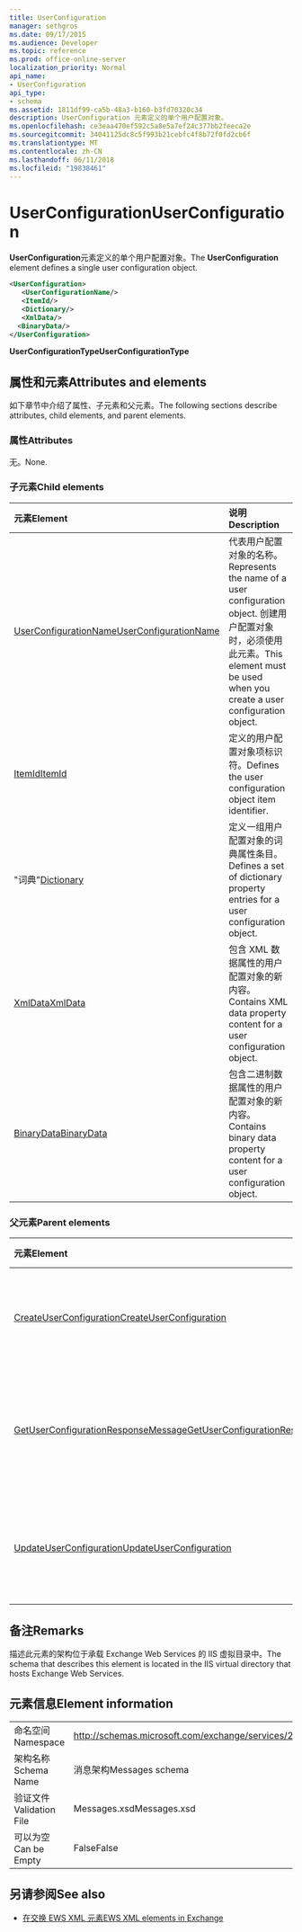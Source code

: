 ```yaml
---
title: UserConfiguration
manager: sethgros
ms.date: 09/17/2015
ms.audience: Developer
ms.topic: reference
ms.prod: office-online-server
localization_priority: Normal
api_name:
- UserConfiguration
api_type:
- schema
ms.assetid: 1811df99-ca5b-48a3-b160-b3fd70320c34
description: UserConfiguration 元素定义的单个用户配置对象。
ms.openlocfilehash: ce3eaa470ef592c5a8e5a7ef24c377bb2feeca2e
ms.sourcegitcommit: 34041125dc8c5f993b21cebfc4f8b72f0fd2cb6f
ms.translationtype: MT
ms.contentlocale: zh-CN
ms.lasthandoff: 06/11/2018
ms.locfileid: "19838461"
---
```

# <a name="userconfiguration"></a><span data-ttu-id="6a233-103">UserConfiguration</span><span class="sxs-lookup"><span data-stu-id="6a233-103">UserConfiguration</span></span>

<span data-ttu-id="6a233-104">**UserConfiguration**元素定义的单个用户配置对象。</span><span class="sxs-lookup"><span data-stu-id="6a233-104">The **UserConfiguration** element defines a single user configuration object.</span></span> 
  
```XML
<UserConfiguration>
   <UserConfigurationName/>
   <ItemId/>
   <Dictionary/>
   <XmlData/>
  <BinaryData/>
</UserConfiguration>
```

 <span data-ttu-id="6a233-105">**UserConfigurationType**</span><span class="sxs-lookup"><span data-stu-id="6a233-105">**UserConfigurationType**</span></span>
## <a name="attributes-and-elements"></a><span data-ttu-id="6a233-106">属性和元素</span><span class="sxs-lookup"><span data-stu-id="6a233-106">Attributes and elements</span></span>

<span data-ttu-id="6a233-107">如下章节中介绍了属性、子元素和父元素。</span><span class="sxs-lookup"><span data-stu-id="6a233-107">The following sections describe attributes, child elements, and parent elements.</span></span>
  
### <a name="attributes"></a><span data-ttu-id="6a233-108">属性</span><span class="sxs-lookup"><span data-stu-id="6a233-108">Attributes</span></span>

<span data-ttu-id="6a233-109">无。</span><span class="sxs-lookup"><span data-stu-id="6a233-109">None.</span></span>
  
### <a name="child-elements"></a><span data-ttu-id="6a233-110">子元素</span><span class="sxs-lookup"><span data-stu-id="6a233-110">Child elements</span></span>

|<span data-ttu-id="6a233-111">**元素**</span><span class="sxs-lookup"><span data-stu-id="6a233-111">**Element**</span></span>|<span data-ttu-id="6a233-112">**说明**</span><span class="sxs-lookup"><span data-stu-id="6a233-112">**Description**</span></span>|
|:-----|:-----|
|[<span data-ttu-id="6a233-113">UserConfigurationName</span><span class="sxs-lookup"><span data-stu-id="6a233-113">UserConfigurationName</span></span>](userconfigurationname.md) <br/> |<span data-ttu-id="6a233-114">代表用户配置对象的名称。</span><span class="sxs-lookup"><span data-stu-id="6a233-114">Represents the name of a user configuration object.</span></span> <span data-ttu-id="6a233-115">创建用户配置对象时，必须使用此元素。</span><span class="sxs-lookup"><span data-stu-id="6a233-115">This element must be used when you create a user configuration object.</span></span>  <br/> |
|[<span data-ttu-id="6a233-116">ItemId</span><span class="sxs-lookup"><span data-stu-id="6a233-116">ItemId</span></span>](itemid.md) <br/> |<span data-ttu-id="6a233-117">定义的用户配置对象项标识符。</span><span class="sxs-lookup"><span data-stu-id="6a233-117">Defines the user configuration object item identifier.</span></span>  <br/> |
|<span data-ttu-id="6a233-118">"词典"</span><span class="sxs-lookup"><span data-stu-id="6a233-118">[Dictionary](dictionary.md)</span></span> <br/> |<span data-ttu-id="6a233-119">定义一组用户配置对象的词典属性条目。</span><span class="sxs-lookup"><span data-stu-id="6a233-119">Defines a set of dictionary property entries for a user configuration object.</span></span>  <br/> |
|[<span data-ttu-id="6a233-120">XmlData</span><span class="sxs-lookup"><span data-stu-id="6a233-120">XmlData</span></span>](xmldata.md) <br/> |<span data-ttu-id="6a233-121">包含 XML 数据属性的用户配置对象的新内容。</span><span class="sxs-lookup"><span data-stu-id="6a233-121">Contains XML data property content for a user configuration object.</span></span>  <br/> |
|[<span data-ttu-id="6a233-122">BinaryData</span><span class="sxs-lookup"><span data-stu-id="6a233-122">BinaryData</span></span>](binarydata.md) <br/> |<span data-ttu-id="6a233-123">包含二进制数据属性的用户配置对象的新内容。</span><span class="sxs-lookup"><span data-stu-id="6a233-123">Contains binary data property content for a user configuration object.</span></span>  <br/> |
   
### <a name="parent-elements"></a><span data-ttu-id="6a233-124">父元素</span><span class="sxs-lookup"><span data-stu-id="6a233-124">Parent elements</span></span>

|<span data-ttu-id="6a233-125">**元素**</span><span class="sxs-lookup"><span data-stu-id="6a233-125">**Element**</span></span>|<span data-ttu-id="6a233-126">**说明**</span><span class="sxs-lookup"><span data-stu-id="6a233-126">**Description**</span></span>|
|:-----|:-----|
|[<span data-ttu-id="6a233-127">CreateUserConfiguration</span><span class="sxs-lookup"><span data-stu-id="6a233-127">CreateUserConfiguration</span></span>](createuserconfiguration.md) <br/> |<span data-ttu-id="6a233-128">表示要创建用户配置对象的请求。</span><span class="sxs-lookup"><span data-stu-id="6a233-128">Represents a request to create a user configuration object.</span></span>  <br/> |
|[<span data-ttu-id="6a233-129">GetUserConfigurationResponseMessage</span><span class="sxs-lookup"><span data-stu-id="6a233-129">GetUserConfigurationResponseMessage</span></span>](getuserconfigurationresponsemessage.md) <br/> |<span data-ttu-id="6a233-130">代表一个响应，其中返回的用户配置对象。</span><span class="sxs-lookup"><span data-stu-id="6a233-130">Represents a response that returns a user configuration object.</span></span>  <br/> |
|[<span data-ttu-id="6a233-131">UpdateUserConfiguration</span><span class="sxs-lookup"><span data-stu-id="6a233-131">UpdateUserConfiguration</span></span>](updateuserconfiguration.md) <br/> |<span data-ttu-id="6a233-132">表示要更新的用户配置对象的请求。</span><span class="sxs-lookup"><span data-stu-id="6a233-132">Represents a request to update a user configuration object.</span></span>  <br/> |
   
## <a name="remarks"></a><span data-ttu-id="6a233-133">备注</span><span class="sxs-lookup"><span data-stu-id="6a233-133">Remarks</span></span>

<span data-ttu-id="6a233-134">描述此元素的架构位于承载 Exchange Web Services 的 IIS 虚拟目录中。</span><span class="sxs-lookup"><span data-stu-id="6a233-134">The schema that describes this element is located in the IIS virtual directory that hosts Exchange Web Services.</span></span>
  
## <a name="element-information"></a><span data-ttu-id="6a233-135">元素信息</span><span class="sxs-lookup"><span data-stu-id="6a233-135">Element information</span></span>

|||
|:-----|:-----|
|<span data-ttu-id="6a233-136">命名空间</span><span class="sxs-lookup"><span data-stu-id="6a233-136">Namespace</span></span>  <br/> |http://schemas.microsoft.com/exchange/services/2006/messages  <br/> |
|<span data-ttu-id="6a233-137">架构名称</span><span class="sxs-lookup"><span data-stu-id="6a233-137">Schema Name</span></span>  <br/> |<span data-ttu-id="6a233-138">消息架构</span><span class="sxs-lookup"><span data-stu-id="6a233-138">Messages schema</span></span>  <br/> |
|<span data-ttu-id="6a233-139">验证文件</span><span class="sxs-lookup"><span data-stu-id="6a233-139">Validation File</span></span>  <br/> |<span data-ttu-id="6a233-140">Messages.xsd</span><span class="sxs-lookup"><span data-stu-id="6a233-140">Messages.xsd</span></span>  <br/> |
|<span data-ttu-id="6a233-141">可以为空</span><span class="sxs-lookup"><span data-stu-id="6a233-141">Can be Empty</span></span>  <br/> |<span data-ttu-id="6a233-142">False</span><span class="sxs-lookup"><span data-stu-id="6a233-142">False</span></span>  <br/> |
   
## <a name="see-also"></a><span data-ttu-id="6a233-143">另请参阅</span><span class="sxs-lookup"><span data-stu-id="6a233-143">See also</span></span>



- [<span data-ttu-id="6a233-144">在交换 EWS XML 元素</span><span class="sxs-lookup"><span data-stu-id="6a233-144">EWS XML elements in Exchange</span></span>](ews-xml-elements-in-exchange.md)

